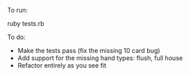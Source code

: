 To run:

ruby tests.rb

To do:
* Make the tests pass (fix the missing 10 card bug)
* Add support for the missing hand types: flush, full house
* Refactor entirely as you see fit 

